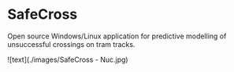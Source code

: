 # SafeCross
Open source Windows/Linux application for predictive modelling of unsuccessful crossings on tram tracks.


![text](./images/SafeCross - Nuc.jpg)

